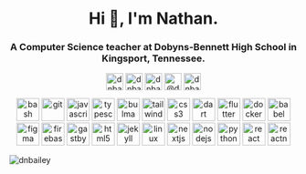 <h1 align="center">Hi 👋, I'm Nathan.</h1>
<h3 align="center">A Computer Science teacher at Dobyns-Bennett High School in Kingsport, Tennessee.</h3>

<p align="center">
<a href="https://twitter.com/dnbailey" target="blank"><img align="center" src="https://cdn.jsdelivr.net/npm/simple-icons@3.0.1/icons/twitter.svg" alt="dnbailey" height="30" width="30" /></a>
<a href="https://codesandbox.com/dnbailey" target="blank"><img align="center" src="https://cdn.jsdelivr.net/npm/simple-icons@3.0.1/icons/codesandbox.svg" alt="dnbailey" height="30" width="30" /></a>
<a href="https://instagram.com/dnbailey" target="blank"><img align="center" src="https://cdn.jsdelivr.net/npm/simple-icons@3.0.1/icons/instagram.svg" alt="dnbailey" height="30" width="30" /></a>
<a href="https://medium.com/@dnbailey" target="blank"><img align="center" src="https://cdn.jsdelivr.net/npm/simple-icons@3.0.1/icons/medium.svg" alt="@dnbailey" height="30" width="30" /></a>
  <a href="https://dev.to/dnbailey" target="blank"><img align="center" src="https://cdn.jsdelivr.net/npm/simple-icons@3.0.1/icons/dev-dot-to.svg" alt="dnbailey" height="30" width="30" /></a>
</p>

<p align="center"><img src="https://www.vectorlogo.zone/logos/gnu_bash/gnu_bash-icon.svg" alt="bash" width="40" height="40"/> <img src="https://www.vectorlogo.zone/logos/git-scm/git-scm-icon.svg" alt="git" width="40" height="40"/> <img src="https://devicons.github.io/devicon/devicon.git/icons/javascript/javascript-original.svg" alt="javascript" width="40" height="40"/> <img src="https://devicons.github.io/devicon/devicon.git/icons/typescript/typescript-original.svg" alt="typescript" width="40" height="40"/> <img src="https://raw.githubusercontent.com/gilbarbara/logos/804dc257b59e144eaca5bc6ffd16949752c6f789/logos/bulma.svg" alt="bulma" width="40" height="40"/>  <img src="https://www.vectorlogo.zone/logos/tailwindcss/tailwindcss-icon.svg" alt="tailwind" width="40" height="40"/> <img src="https://devicons.github.io/devicon/devicon.git/icons/css3/css3-original-wordmark.svg" alt="css3" width="40" height="40"/> <img src="https://www.vectorlogo.zone/logos/dartlang/dartlang-icon.svg" alt="dart" width="40" height="40"/> <img src="https://www.vectorlogo.zone/logos/flutterio/flutterio-icon.svg" alt="flutter" width="40" height="40"/> <img src="https://devicons.github.io/devicon/devicon.git/icons/docker/docker-original-wordmark.svg" alt="docker" width="40" height="40"/> <img src="https://www.vectorlogo.zone/logos/babeljs/babeljs-icon.svg" alt="babel" width="40" height="40"/> <img src="https://www.vectorlogo.zone/logos/figma/figma-icon.svg" alt="figma" width="40" height="40"/> <img src="https://www.vectorlogo.zone/logos/firebase/firebase-icon.svg" alt="firebase" width="40" height="40"/> <img src="https://www.vectorlogo.zone/logos/gatsbyjs/gatsbyjs-icon.svg" alt="gastby" width="40" height="40"/> <img src="https://devicons.github.io/devicon/devicon.git/icons/html5/html5-original-wordmark.svg" alt="html5" width="40" height="40"/> <img src="https://www.vectorlogo.zone/logos/jekyllrb/jekyllrb-icon.svg" alt="jekyll" width="40" height="40"/> <img src="https://devicons.github.io/devicon/devicon.git/icons/linux/linux-original.svg" alt="linux" width="40" height="40"/> <img src="https://cdn.worldvectorlogo.com/logos/nextjs-3.svg" alt="nextjs" width="40" height="40"/> <img src="https://devicons.github.io/devicon/devicon.git/icons/nodejs/nodejs-original-wordmark.svg" alt="nodejs" width="40" height="40"/> <img src="https://devicons.github.io/devicon/devicon.git/icons/python/python-original.svg" alt="python" width="40" height="40"/> <img src="https://devicons.github.io/devicon/devicon.git/icons/react/react-original-wordmark.svg" alt="react" width="40" height="40"/> <img src="https://reactnative.dev/img/header_logo.svg" alt="reactnative" width="40" height="40"/></p>

<p><img align="center" src="https://github-readme-stats.vercel.app/api/top-langs/?username=dnbailey&layout=compact&hide=html" alt="dnbailey" /></p>
